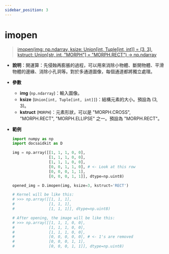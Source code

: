 ```yaml
---
sidebar_position: 3
---
```


# imopen

>[imopen(img: np.ndarray, ksize: Union[int, Tuple[int, int]] = (3, 3), kstruct: Union[str, int, "MORPH"] = "MORPH.RECT") -> np.ndarray](https://github.com/DocsaidLab/DocsaidKit/blob/012540eebaebb2718987dd3ec0f7dcf40f403caa/docsaidkit/vision/morphology.py#L76C5-L76C11)


- **說明**：開運算：先侵蝕再膨脹的過程，可以用來消除小物體、斷開物體、平滑物體的邊緣、消除小孔洞等。對於多通道圖像，每個通道都將獨立處理。

- **參數**

    - **img** (`np.ndarray`)：輸入圖像。
    - **ksize** (`Union[int, Tuple[int, int]]`)：結構元素的大小。預設為 (3, 3)。
    - **kstruct** (`MORPH`)：元素形狀，可以是 "MORPH.CROSS", "MORPH.RECT", "MORPH.ELLIPSE" 之一。預設為 "MORPH.RECT"。

- **範例**

    ```python
    import numpy as np
    import docsaidkit as D

    img = np.array([[1, 1, 1, 0, 0],
                    [1, 1, 1, 0, 0],
                    [1, 1, 1, 0, 0],
                    [0, 0, 1, 1, 0], # <- Look at this row
                    [0, 0, 0, 1, 1],
                    [0, 0, 0, 1, 1]], dtype=np.uint8)

    opened_img = D.imopen(img, ksize=3, kstruct='RECT')

    # Kernel will be like this:
    # >>> np.array([[1, 1, 1],
    #               [1, 1, 1],
    #               [1, 1, 1]], dtype=np.uint8)

    # After opening, the image will be like this:
    # >>> np.array([[1, 1, 1, 0, 0],
    #               [1, 1, 1, 0, 0],
    #               [1, 1, 1, 0, 0],
    #               [0, 0, 0, 0, 0], # <- 1's are removed
    #               [0, 0, 0, 1, 1],
    #               [0, 0, 0, 1, 1]], dtype=np.uint8)
    ```



